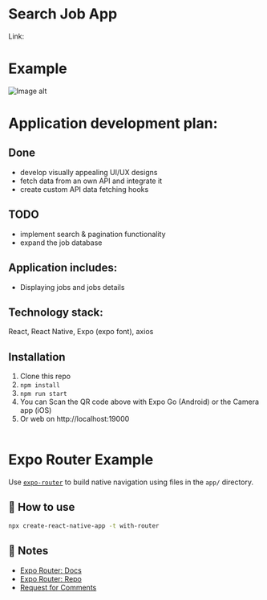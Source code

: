 # Search Job App

Link:

# Example

![Image alt](https://github.com/VladimirSolo/Job_Search/tree/main/example/example.PNG)

# Application development plan:

## Done

- develop visually appealing UI/UX designs
- fetch data from an own API and integrate it
- create custom API data fetching hooks

## TODO

- implement search & pagination functionality
- expand the job database

## Application includes:

<ul>
<li>Displaying jobs and jobs details<br>
</ul>

## Technology stack:

React, React Native, Expo (expo font), axios <br>

## Installation

1. Clone this repo
2. `npm install`
3. `npm run start`
4. You can Scan the QR code above with Expo Go (Android) or the Camera app (iOS)
5. Or web on http://localhost:19000
   <br><br>

# Expo Router Example

Use [`expo-router`](https://expo.github.io/router) to build native navigation using files in the `app/` directory.

## 🚀 How to use

```sh
npx create-react-native-app -t with-router
```

## 📝 Notes

- [Expo Router: Docs](https://expo.github.io/router)
- [Expo Router: Repo](https://github.com/expo/router)
- [Request for Comments](https://github.com/expo/router/discussions/1)
